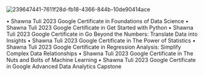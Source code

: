  ![239647441-7611f28d-fb18-4366-844b-10de90414ace](https://github.com/shawna-tuli-silicon-valley/google-advanced-data-analytics-certifications/assets/19508013/a6d1cdac-e877-4230-a8be-f19ab5b9a0e2)
 
• Shawna Tuli 2023 Google Certificate in Foundations of Data Science
• Shawna Tuli 2023 Google Certificate in Get Started with Python 
• Shawna Tuli 2023 Google Certificate in Go Beyond the Numbers: Translate Data into Insights
• Shawna Tuli 2023 Google Certificate in The Power of Statistics
• Shawna Tuli 2023 Google Certificate in Regression Analysis: Simplify Complex Data Relationships
• Shawna Tuli 2023 Google Certificate in The Nuts and Bolts of Machine Learning
• Shawna Tuli 2023 Google Certificate in Google Advanced Data Analytics Capstone
